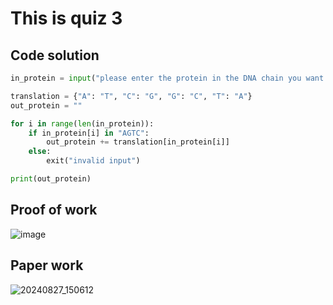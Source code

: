 # This is quiz 3

## Code solution
```.py
in_protein = input("please enter the protein in the DNA chain you want to translate: ")

translation = {"A": "T", "C": "G", "G": "C", "T": "A"}
out_protein = ""

for i in range(len(in_protein)):
    if in_protein[i] in "AGTC":
        out_protein += translation[in_protein[i]]
    else:
        exit("invalid input")

print(out_protein)
```

## Proof of work
![image](https://github.com/user-attachments/assets/573c7c1d-abaf-4921-a752-404eac0c70ec)

## Paper work
![20240827_150612](https://github.com/user-attachments/assets/32efc874-118f-484b-979c-07f8953fca08)
